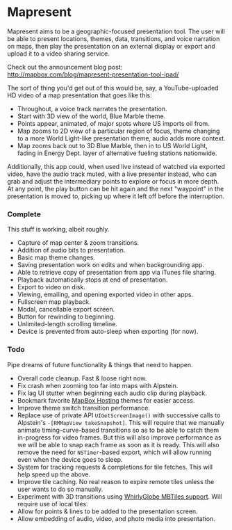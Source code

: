 # Mapresent

Mapresent aims to be a geographic-focused presentation tool. The user will be able to present locations, themes, data, transitions, and voice narration on maps, then play the presentation on an external display or export and upload it to a video sharing service. 

Check out the announcement blog post: http://mapbox.com/blog/mapresent-presentation-tool-ipad/

The sort of thing you'd get out of this would be, say, a YouTube-uploaded HD video of a map presentation that goes like this:

 * Throughout, a voice track narrates the presentation.
 * Start with 3D view of the world, Blue Marble theme.
 * Points appear, animated, of major spots where US imports oil from.
 * Map zooms to 2D view of a particular region of focus, theme changing to a more World Light-like presentation theme, audio adds more context.
 * Map zooms back out to 3D Blue Marble, then in to US World Light, fading in Energy Dept. layer of alternative fueling stations nationwide.

Additionally, this app could, when used live instead of watched via exported video, have the audio track muted, with a live presenter instead, who can grab and adjust the intermediary points to explore or focus in more depth. At any point, the play button can be hit again and the next "waypoint" in the presentation is moved to, picking up where it left off before the interruption. 

### Complete

This stuff is working, albeit roughly. 

 * Capture of map center & zoom transitions. 
 * Addition of audio bits to presentation. 
 * Basic map theme changes. 
 * Saving presentation work on edits and when backgrounding app. 
 * Able to retrieve copy of presentation from app via iTunes file sharing. 
 * Playback automatically stops at end of presentation. 
 * Export to video on disk. 
 * Viewing, emailing, and opening exported video in other apps. 
 * Fullscreen map playback. 
 * Modal, cancellable export screen. 
 * Button for rewinding to beginning. 
 * Unlimited-length scrolling timeline. 
 * Device is prevented from auto-sleep when exporting (for now). 

### Todo

Pipe dreams of future functionality & things that need to happen. 

 * Overall code cleanup. Fast & loose right now. 
 * Fix crash when zooming too far into maps with Alpstein. 
 * Fix lag UI stutter when beginning each audio clip during playback. 
 * Bookmark favorite [MapBox Hosting](http://tiles.mapbox.com/) themes for easier access. 
 * Improve theme switch transition performance. 
 * Replace use of private API `UIGetScreenImage()` with successive calls to Alpstein's `-[RMMapView takeSnapshot]`. This will require that we manually animate timing-curve-based transitions so as to be able to catch them in-progress for video frames. But this will also improve performance as we will be able to snap each frame as soon as it is ready. This will also remove the need for `NSTimer`-based export, which will allow running even when the device goes to sleep. 
 * System for tracking requests & completions for tile fetches. This will help speed up the above. 
 * Improve tile caching. No real reason to expire remote tiles unless the user wants to do so manually. 
 * Experiment with 3D transitions using [WhirlyGlobe MBTiles support](http://code.google.com/p/whirlyglobe/issues/detail?id=1). Will require use of local tiles. 
 * Allow for points & lines to be added to the presentation screen. 
 * Allow embedding of audio, video, and photo media into presentation. 